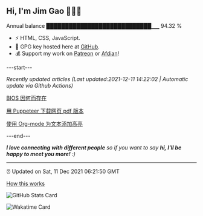 
<h2>Hi, I'm Jim Gao 👋👨‍💻</h2>

Annual balance    ████████████████████████████▁▁   94.32 %

- ⚡ HTML, CSS, JavaScript.
- 🔑 GPG key hosted here at [GitHub](https://github.com/tianheg.gpg).
- 💰 Support my work on [Patreon](https://www.patreon.com/tianheg) or [Afdian](https://afdian.net/@tianheg)!

---start---

*Recently updated articles (Last updated:2021-12-11 14:22:02 | Automatic update via Github Actions)*

[BIOS 因何而存在](https://www.yidajiabei.xyz/blog/2021/why-bios.html)

[用 Puppeteer 下载网页 pdf 版本](https://www.yidajiabei.xyz/blog/2021/play-puppeteer.html)

[使用 Org-mode 为文本添加高亮](https://www.yidajiabei.xyz/blog/2021/org-mode-macro.html)

---end---

<em><b>I love connecting with different people</b> so if you want to say <b>hi, I'll be happy to meet you more!</b> :)</em>

---

⏰ Updated on Sat, 11 Dec 2021 06:21:50 GMT

[How this works](https://github.com/tianheg/tianheg/issues/1)

![GitHub Stats Card](https://tianheg-readme-stats.vercel.app/api?username=tianheg&show_icons=true)

![Wakatime Card](https://tianheg-readme-stats.vercel.app/api/wakatime?username=tianheg&layout=compact)
